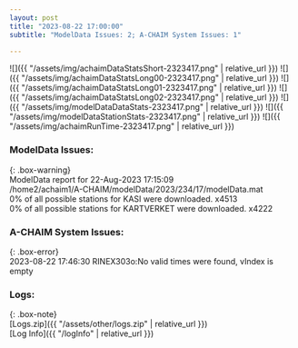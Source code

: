 ```yaml
---
layout: post
title: "2023-08-22 17:00:00"
subtitle: "ModelData Issues: 2; A-CHAIM System Issues: 1"

---
```


![]({{ "/assets/img/achaimDataStatsShort-2323417.png" | relative_url }})
![]({{ "/assets/img/achaimDataStatsLong00-2323417.png" | relative_url }})
![]({{ "/assets/img/achaimDataStatsLong01-2323417.png" | relative_url }})
![]({{ "/assets/img/achaimDataStatsLong02-2323417.png" | relative_url }})
![]({{ "/assets/img/modelDataDataStats-2323417.png" | relative_url }})
![]({{ "/assets/img/modelDataStationStats-2323417.png" | relative_url }})
![]({{ "/assets/img/achaimRunTime-2323417.png" | relative_url }})


### ModelData Issues:  
  
{: .box-warning}  
 ModelData report for 22-Aug-2023 17:15:09   
 /home2/achaim1/A-CHAIM/modelData/2023/234/17/modelData.mat   
 0% of all possible stations for KASI were downloaded. x4513   
 0% of all possible stations for KARTVERKET were downloaded. x4222   
  
### A-CHAIM System Issues:  
  
{: .box-error}  
2023-08-22 17:46:30 RINEX303o:No valid times were found, vIndex is empty  

### Logs:  
  
{: .box-note}  
[Logs.zip]({{ "/assets/other/logs.zip" | relative_url }})  
[Log Info]({{ "/logInfo" | relative_url }})  
